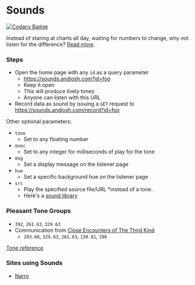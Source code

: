 Sounds
===
[![Codacy Badge](https://api.codacy.com/project/badge/Grade/656b8fd84df945279df806fdcd70ab65)](https://www.codacy.com/app/email_3/sounds?utm_source=github.com&amp;utm_medium=referral&amp;utm_content=andjosh/sounds&amp;utm_campaign=Badge_Grade)

Instead of staring at charts all day, waiting for numbers to change, why not listen for the difference? [Read more](http://www.andjosh.com/2015/02/17/analyzing-data-through-sound/).

### Steps
- Open the home page with any `id` as a query parameter
    - https://sounds.andjosh.com?id=foo
    - Keep it open 
    - This will produce lively tones
    - Anyone can listen with this URL
- Record data as sound by issuing a `GET` request to https://sounds.andjosh.com/record?id=foo

Other optional parameters:
- `tone`
    - Set to any floating number
- `msec`
    - Set to any integer for milliseconds of play for the tone
- `msg`
    - Set a display message on the listener page
- `hue`
    - Set a specific background hue on the listener page
- `src`
    - Play the specified source file/URL *instead of a tone.
    - Here's a [sound library](https://developers.google.com/actions/tools/sound-library/)

### Pleasant Tone Groups
- `392`, `261.63`, `329.63`
- Communication from [Close Encounters of The Third Kind](http://www.ars-nova.com/Theory%20Q&A/Q35.html)
    - `293.66`, `329.63`, `261.63`, `130.81`, `196`

[Tone reference](http://www.phy.mtu.edu/~suits/notefreqs.html)

### Sites using Sounds
- [Narro](https://narro.co)
